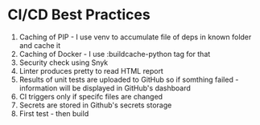 # CI/CD Best Practices
1. Caching of PIP - I use venv to accumulate file of deps in known folder and cache it
2. Caching of Docker - I use :buildcache-python tag for that
3. Security check using Snyk
4. Linter produces pretty to read HTML report
5. Results of unit tests are uploaded to GitHub so if somthing failed - information will be displayed in GitHub's dashboard
6. CI triggers only if specifc files are changed
7. Secrets are stored in Github's secrets storage
8. First test - then build